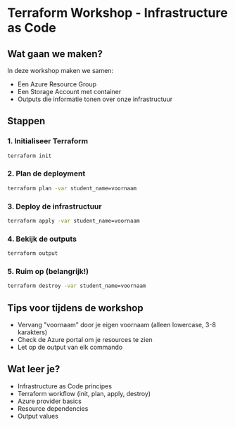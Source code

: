 # Terraform Workshop - Infrastructure as Code

## Wat gaan we maken?

In deze workshop maken we samen:

- Een Azure Resource Group
- Een Storage Account met container
- Outputs die informatie tonen over onze infrastructuur

## Stappen

### 1. Initialiseer Terraform

```bash
terraform init
```

### 2. Plan de deployment

```bash
terraform plan -var student_name=voornaam
```

### 3. Deploy de infrastructuur

```bash
terraform apply -var student_name=voornaam
```

### 4. Bekijk de outputs

```bash
terraform output
```

### 5. Ruim op (belangrijk!)

```bash
terraform destroy -var student_name=voornaam
```

## Tips voor tijdens de workshop

- Vervang "voornaam" door je eigen voornaam (alleen lowercase, 3-8 karakters)
- Check de Azure portal om je resources te zien
- Let op de output van elk commando

## Wat leer je?

- Infrastructure as Code principes
- Terraform workflow (init, plan, apply, destroy)
- Azure provider basics
- Resource dependencies
- Output values
